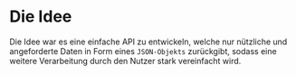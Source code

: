# Die Idee



Die Idee war es eine einfache API zu entwickeln, welche nur nützliche und angeforderte Daten in Form eines `JSON-Objekts` zurückgibt, sodass eine weitere Verarbeitung durch den Nutzer stark vereinfacht wird.

<!-- The idea was to build a simple API, which responds usefull data as JSON based on a destination the user wants to travel to.

<br>

## API's we use for our response

1. [CovidAPI](covidAPI.md) - to get real time statistics about the covid situation in different countries, selected through a query
2. [PlacesAPI](placesAPI.md) - to get places of interest based on the location given through a query
3. [WeatherAPI](weatherAPI.md) - to get a forecast of the next 7 days based on the location given through a query
4. [GeoCodeAPI](geoCodeAPI.md) - to tranlate coordinates to a city name or reversed

<br>

## Data we add

1. Hotels - based on a JSON file, we filter the information we need, to display usefull information for the user
2. Countries - based on a JSON file, we get the country of the destination the user wants to travel to (we need this data to run some of the API's)

<br>

## Proof of concept

Navigate [here](proofOfConcept.md) to get a summary of possible queries. -->